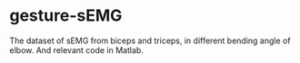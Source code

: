 # gesture-sEMG
The dataset of sEMG from biceps and triceps, in different bending angle of elbow.
And relevant code in Matlab.
